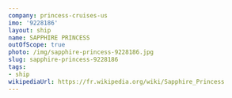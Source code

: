 ```yaml
---
company: princess-cruises-us
imo: '9228186'
layout: ship
name: SAPPHIRE PRINCESS
outOfScope: true
photo: /img/sapphire-princess-9228186.jpg
slug: sapphire-princess-9228186
tags:
- ship
wikipediaUrl: https://fr.wikipedia.org/wiki/Sapphire_Princess
---
```

